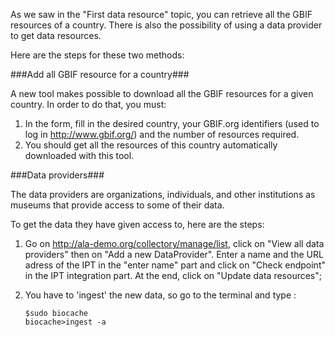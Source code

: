 As we saw in the "First data resource" topic, you can retrieve all the GBIF resources of a country.
There is also the possibility of using a data provider to get data resources.

Here are the steps for these two methods:

###Add all GBIF resource for a country###

A new tool makes possible to download all the GBIF resources for a given country. In order to do that, you must:

1. In the form, fill in the desired country, your GBIF.org identifiers (used to log in http://www.gbif.org/) and the number of resources required.
1. You should get all the resources of this country automatically downloaded with this tool.

###Data providers###

The data providers are organizations, individuals, and other institutions as museums that provide access to some of their data.

To get the data they have given access to, here are the steps:

1. Go on http://ala-demo.org/collectory/manage/list, click on "View all data providers" then on "Add a new DataProvider". Enter a name and the URL adress of the IPT in the "enter name" part and click on "Check endpoint" in the IPT integration part.
At the end, click on "Update data resources";

1. You have to 'ingest' the new data, so go to the terminal and type :  

	`$sudo biocache`   
	`biocache>ingest -a `